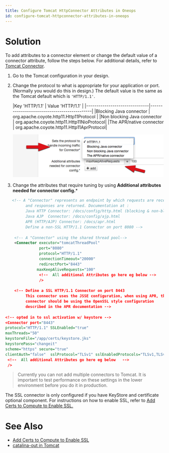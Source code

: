 ```yaml
---
title: Configure Tomcat HttpConnector Attributes in Oneops
id: configure-tomcat-httpconnector-attributes-in-oneops
---
```


# Solution

To add attributes to a connector element or change the default value of a connector attribute, follow the steps below. For additional details, refer to <a href="http://tomcat.apache.org/tomcat-7.0-doc/config/http.html" target="_blank">Tomcat Connector</a>.

1. Go to the Tomcat configuration in your design.
2. Change the protocol to what is appropriate for your application or port. (Normally you would do this in design.) The default value is the same as the Tomcat default which is `'HTTP/1.1'`.

    |Key 'HTTP/1.1'                 | Value 'HTTP/1.1'                            |
|-------------------------------|---------------------------------------------|
|Blocking Java connector        |   org.apache.coyote.http11.Http11Protocol   |
|Non blocking Java connector    |   org.apache.coyote.http11.Http11NioProtocol|
|The APR/native connector       |   org.apache.coyote.http11.Http11AprProtocol|

    ![Security Group](../../assets/local/images/tomcat-attributes.png)

3. Change the attributes that require tuning by using **Additional attributes needed for connector config.***

~~~xml
   <!-- A "Connector" represents an endpoint by which requests are received
         and responses are returned. Documentation at :
         Java HTTP Connector: /docs/config/http.html (blocking & non-blocking)
         Java AJP  Connector: /docs/config/ajp.html
         APR (HTTP/AJP) Connector: /docs/apr.html
         Define a non-SSL HTTP/1.1 Connector on port 8080 -->

    <!-- A "Connector" using the shared thread pool-->
    <Connector executor="tomcatThreadPool"
               port="8080"
               protocol="HTTP/1.1"
               connectionTimeout="20000"
               redirectPort="8443"
              maxKeepAliveRequests="100"
               <!--  All additional Attributes go here eg below	-->
               />

    <!-- Define a SSL HTTP/1.1 Connector on port 8443
         This connector uses the JSSE configuration, when using APR, the
         connector should be using the OpenSSL style configuration
         described in the APR documentation -->

<!-- opted in to ssl activation w/ keystore -->
<Connector port="8443"
protocol="HTTP/1.1" SSLEnabled="true"
maxThreads="50"
keystoreFile="/app/certs/keystore.jks"
keystorePass="changeit"
scheme="https" secure="true"
clientAuth="false"  sslProtocol="TLSv1" sslEnabledProtocols="TLSv1,TLSv1.1,TLSv1.2"
 <!--  All additional Attributes go here eg below	-->
 />
~~~

>Currently you can not add multiple connectors to Tomcat. It is important to test performance on these settings in the lower environment before you do it in production.

The SSL connector is only configured if you have KeyStore and certificate optional component. For instructions on how to enable SSL, refer to [Add Certs to Compute to Enable SSL.](../howto/#add-certs-to-compute-to-enable-ssl)

# See Also

* [Add Certs to Compute to Enable SSL](../howto/#add-certs-to-compute-to-enable-ssl)
* [catalina-out in Tomcat](../references/#catalina-out-in-tomcat)
